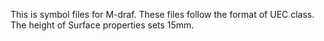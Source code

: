 This is symbol files for M-draf. 
These files follow the format of UEC class.  
The height of Surface properties sets 15mm.  
 

